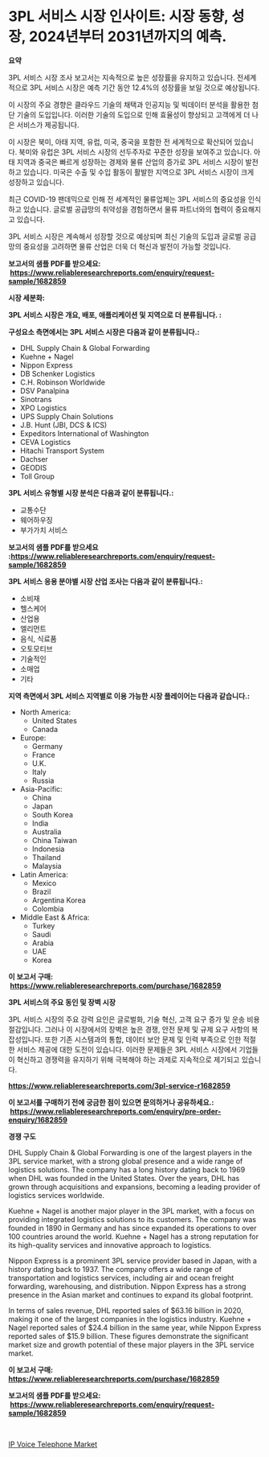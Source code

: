 <p><h1>3PL 서비스 시장 인사이트: 시장 동향, 성장, 2024년부터 2031년까지의 예측.</h1></p><p><strong>요약</strong></p>
<p><p>3PL 서비스 시장 조사 보고서는 지속적으로 높은 성장률을 유지하고 있습니다. 전세계적으로 3PL 서비스 시장은 예측 기간 동안 12.4%의 성장률을 보일 것으로 예상됩니다. </p><p>이 시장의 주요 경향은 클라우드 기술의 채택과 인공지능 및 빅데이터 분석을 활용한 첨단 기술의 도입입니다. 이러한 기술의 도입으로 인해 효율성이 향상되고 고객에게 더 나은 서비스가 제공됩니다.</p><p>이 시장은 북미, 아태 지역, 유럽, 미국, 중국을 포함한 전 세계적으로 확산되어 있습니다. 북미와 유럽은 3PL 서비스 시장의 선두주자로 꾸준한 성장을 보여주고 있습니다. 아태 지역과 중국은 빠르게 성장하는 경제와 물류 산업의 증가로 3PL 서비스 시장이 발전하고 있습니다. 미국은 수출 및 수입 활동이 활발한 지역으로 3PL 서비스 시장이 크게 성장하고 있습니다. </p><p>최근 COVID-19 팬데믹으로 인해 전 세계적인 물류업체는 3PL 서비스의 중요성을 인식하고 있습니다. 글로벌 공급망의 취약성을 경험하면서 물류 파트너와의 협력이 중요해지고 있습니다.</p><p>3PL 서비스 시장은 계속해서 성장할 것으로 예상되며 최신 기술의 도입과 글로벌 공급망의 중요성을 고려하면 물류 산업은 더욱 더 혁신과 발전이 가능할 것입니다.</p></p>
<p><strong>보고서의 샘플 PDF를 받으세요: &nbsp;<a href="https://www.reliableresearchreports.com/enquiry/request-sample/1682859">https://www.reliableresearchreports.com/enquiry/request-sample/1682859</a></strong></p>
<p><strong>시장 세분화:</strong></p>
<p><strong> 3PL 서비스 시장은 개요, 배포, 애플리케이션 및 지역으로 더 분류됩니다. :</strong></p>
<p><strong>구성요소 측면에서는 3PL 서비스 시장은 다음과 같이 분류됩니다.:</strong></p>
<p><ul><li>DHL Supply Chain & Global Forwarding</li><li>Kuehne + Nagel</li><li>Nippon Express</li><li>DB Schenker Logistics</li><li>C.H. Robinson Worldwide</li><li>DSV Panalpina</li><li>Sinotrans</li><li>XPO Logistics</li><li>UPS Supply Chain Solutions</li><li>J.B. Hunt (JBI, DCS & ICS)</li><li>Expeditors International of Washington</li><li>CEVA Logistics</li><li>Hitachi Transport System</li><li>Dachser</li><li>GEODIS</li><li>Toll Group</li></ul></p>
<p><strong> 3PL 서비스 유형별 시장 분석은 다음과 같이 분류됩니다.:</strong></p>
<p><ul><li>교통수단</li><li>웨어하우징</li><li>부가가치 서비스</li></ul></p>
<p><strong>보고서의 샘플 PDF를 받으세요 :<a href="https://www.reliableresearchreports.com/enquiry/request-sample/1682859">https://www.reliableresearchreports.com/enquiry/request-sample/1682859</a></strong></p>
<p><strong> 3PL 서비스 응용 분야별 시장 산업 조사는 다음과 같이 분류됩니다.:</strong></p>
<p><ul><li>소비재</li><li>헬스케어</li><li>산업용</li><li>엘리먼트</li><li>음식, 식료품</li><li>오토모티브</li><li>기술적인</li><li>소매업</li><li>기타</li></ul></p>
<p><strong>지역 측면에서 3PL 서비스 지역별로 이용 가능한 시장 플레이어는 다음과 같습니다.:</strong></p>
<p><ul>
    <li>
        North America:
        <ul>
            <li>United States</li>
            <li>Canada</li>
        </ul>
    </li>
    <li>
        Europe:
        <ul>
            <li>Germany</li>
            <li>France</li>
            <li>U.K.</li>
            <li>Italy</li>
            <li>Russia</li>
        </ul>
    </li>
    <li>
        Asia-Pacific:
        <ul>
            <li>China</li>
            <li>Japan</li>
            <li>South Korea</li>
            <li>India</li>
            <li>Australia</li>
            <li>China Taiwan</li>
            <li>Indonesia</li>
            <li>Thailand</li>
            <li>Malaysia</li>
        </ul>
    </li>
    <li>
        Latin America:
        <ul>
            <li>Mexico</li>
            <li>Brazil</li>
            <li>Argentina Korea</li>
            <li>Colombia</li>
        </ul>
    </li>
    <li>
        Middle East & Africa:
        <ul>
            <li>Turkey</li>
            <li>Saudi</li>
            <li>Arabia</li>
            <li>UAE</li>
            <li>Korea</li>
        </ul>
    </li>
    </ul></p>
<p><strong>이 보고서 구매: &nbsp;<a href="https://www.reliableresearchreports.com/purchase/1682859">https://www.reliableresearchreports.com/purchase/1682859</a></strong></p>
<p><strong>3PL 서비스의 주요 동인 및 장벽 시장</strong></p>
<p><p>3PL 서비스 시장의 주요 강력 요인은 글로벌화, 기술 혁신, 고객 요구 증가 및 운송 비용 절감입니다. 그러나 이 시장에서의 장벽은 높은 경쟁, 안전 문제 및 규제 요구 사항의 복잡성입니다. 또한 기존 시스템과의 통합, 데이터 보안 문제 및 인력 부족으로 인한 적절한 서비스 제공에 대한 도전이 있습니다. 이러한 문제들은 3PL 서비스 시장에서 기업들이 혁신하고 경쟁력을 유지하기 위해 극복해야 하는 과제로 지속적으로 제기되고 있습니다.</p></p>
<p><strong><a href="https://www.reliableresearchreports.com/3pl-service-r1682859">https://www.reliableresearchreports.com/3pl-service-r1682859</a></strong></p>
<p><strong>이 보고서를 구매하기 전에 궁금한 점이 있으면 문의하거나 공유하세요.: &nbsp;<a href="https://www.reliableresearchreports.com/enquiry/pre-order-enquiry/1682859">https://www.reliableresearchreports.com/enquiry/pre-order-enquiry/1682859</a></strong></p>
<p><strong>경쟁 구도</strong></p>
<p><p>DHL Supply Chain & Global Forwarding is one of the largest players in the 3PL service market, with a strong global presence and a wide range of logistics solutions. The company has a long history dating back to 1969 when DHL was founded in the United States. Over the years, DHL has grown through acquisitions and expansions, becoming a leading provider of logistics services worldwide.</p><p>Kuehne + Nagel is another major player in the 3PL market, with a focus on providing integrated logistics solutions to its customers. The company was founded in 1890 in Germany and has since expanded its operations to over 100 countries around the world. Kuehne + Nagel has a strong reputation for its high-quality services and innovative approach to logistics.</p><p>Nippon Express is a prominent 3PL service provider based in Japan, with a history dating back to 1937. The company offers a wide range of transportation and logistics services, including air and ocean freight forwarding, warehousing, and distribution. Nippon Express has a strong presence in the Asian market and continues to expand its global footprint.</p><p>In terms of sales revenue, DHL reported sales of $63.16 billion in 2020, making it one of the largest companies in the logistics industry. Kuehne + Nagel reported sales of $24.4 billion in the same year, while Nippon Express reported sales of $15.9 billion. These figures demonstrate the significant market size and growth potential of these major players in the 3PL service market.</p></p>
<p><strong>이 보고서 구매: &nbsp; <a href="https://www.reliableresearchreports.com/purchase/1682859">https://www.reliableresearchreports.com/purchase/1682859</a></strong></p>
<p><strong>보고서의 샘플 PDF를 받으세요: &nbsp;<a href="https://www.reliableresearchreports.com/enquiry/request-sample/1682859">https://www.reliableresearchreports.com/enquiry/request-sample/1682859</a></strong><strong></strong></p>
<p>&nbsp;</p>
<p><p><a href="https://github.com/GroverBarry/Market-Research-Report-List-4/blob/main/ip-voice-telephone-market.md">IP Voice Telephone Market</a></p></p>